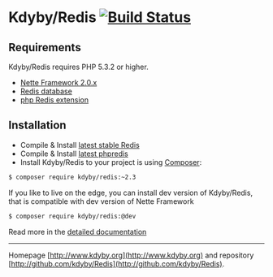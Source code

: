 Kdyby/Redis [![Build Status](https://secure.travis-ci.org/Kdyby/Redis.png?branch=master)](http://travis-ci.org/Kdyby/Redis)
===========================


Requirements
------------

Kdyby/Redis requires PHP 5.3.2 or higher.

- [Nette Framework 2.0.x](https://github.com/nette/nette)
- [Redis database](http://redis.io)
- [php Redis extension](https://github.com/nicolasff/phpredis/)


Installation
------------

* Compile & Install [latest stable Redis](http://redis.io/download)
* Compile & Install [latest phpredis](https://github.com/nicolasff/phpredis/)
* Install Kdyby/Redis to your project is using  [Composer](http://getcomposer.org/):

```sh
$ composer require kdyby/redis:~2.3
```

If you like to live on the edge, you can install dev version of Kdyby/Redis, that is compatible with dev version of Nette Framework

```sh
$ composer require kdyby/redis:@dev
```

Read more in the [detailed documentation](https://github.com/Kdyby/Redis/blob/master/docs/en/index.md)


-----

Homepage [http://www.kdyby.org](http://www.kdyby.org) and repository [http://github.com/kdyby/Redis](http://github.com/kdyby/Redis).
